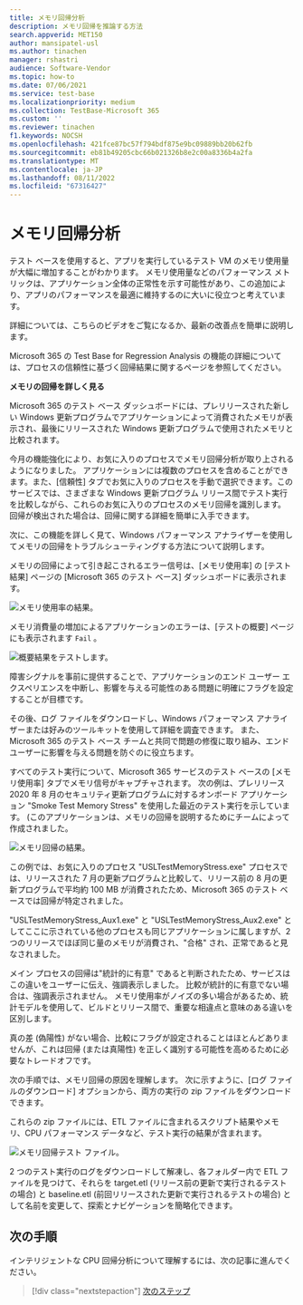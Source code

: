 ```yaml
---
title: メモリ回帰分析
description: メモリ回帰を推論する方法
search.appverid: MET150
author: mansipatel-usl
ms.author: tinachen
manager: rshastri
audience: Software-Vendor
ms.topic: how-to
ms.date: 07/06/2021
ms.service: test-base
ms.localizationpriority: medium
ms.collection: TestBase-Microsoft 365
ms.custom: ''
ms.reviewer: tinachen
f1.keywords: NOCSH
ms.openlocfilehash: 421fce87bc57f794bdf875e9bc09889bb20b62fb
ms.sourcegitcommit: eb81b49205cbc66b021326b8e2c00a8336b4a2fa
ms.translationtype: MT
ms.contentlocale: ja-JP
ms.lasthandoff: 08/11/2022
ms.locfileid: "67316427"
---
```

# <a name="memory-regression-analysis"></a>メモリ回帰分析

テスト ベースを使用すると、アプリを実行しているテスト VM のメモリ使用量が大幅に増加することがわかります。 メモリ使用量などのパフォーマンス メトリックは、アプリケーション全体の正常性を示す可能性があり、この追加により、アプリのパフォーマンスを最適に維持するのに大いに役立つと考えています。

詳細については、こちらのビデオをご覧になるか、最新の改善点を簡単に説明します。 

Microsoft 365 の Test Base for Regression Analysis の機能の詳細については、プロセスの信頼性に基づく回帰結果に関するページを参照してください。

<b>メモリの回帰を詳しく見る</b>

Microsoft 365 のテスト ベース ダッシュボードには、プレリリースされた新しい Windows 更新プログラムでアプリケーションによって消費されたメモリが表示され、最後にリリースされた Windows 更新プログラムで使用されたメモリと比較されます。 

今月の機能強化により、お気に入りのプロセスでメモリ回帰分析が取り上されるようになりました。 アプリケーションには複数のプロセスを含めることができます。また、[信頼性] タブでお気に入りのプロセスを手動で選択できます。このサービスでは、さまざまな Windows 更新プログラム リリース間でテスト実行を比較しながら、これらのお気に入りのプロセスのメモリ回帰を識別します。 回帰が検出された場合は、回帰に関する詳細を簡単に入手できます。

次に、この機能を詳しく見て、Windows パフォーマンス アナライザーを使用してメモリの回帰をトラブルシューティングする方法について説明します。

メモリの回帰によって引き起こされるエラー信号は、[メモリ使用率] の [テスト結果] ページの [Microsoft 365 のテスト ベース] ダッシュボードに表示されます。

![メモリ使用率の結果。](Media/01_memory-utilization-results.png)


メモリ消費量の増加によるアプリケーションのエラーは、[テストの概要] ページにも表示されます ```Fail``` 。

![概要結果をテストします。](Media/02_test-summary.png)

障害シグナルを事前に提供することで、アプリケーションのエンド ユーザー エクスペリエンスを中断し、影響を与える可能性のある問題に明確にフラグを設定することが目標です。 

その後、ログ ファイルをダウンロードし、Windows パフォーマンス アナライザーまたは好みのツールキットを使用して詳細を調査できます。 また、Microsoft 365 のテスト ベース チームと共同で問題の修復に取り組み、エンド ユーザーに影響を与える問題を防ぐのに役立ちます。

すべてのテスト実行について、Microsoft 365 サービスのテスト ベースの [メモリ使用率] タブでメモリ信号がキャプチャされます。 次の例は、プレリリース 2020 年 8 月のセキュリティ更新プログラムに対するオンボード アプリケーション "Smoke Test Memory Stress" を使用した最近のテスト実行を示しています。 (このアプリケーションは、メモリの回帰を説明するためにチームによって作成されました。

![メモリ回帰の結果。](Media/03_memory-regression%20comparison.png)

この例では、お気に入りのプロセス "USLTestMemoryStress.exe" プロセスでは、リリースされた 7 月の更新プログラムと比較して、リリース前の 8 月の更新プログラムで平均約 100 MB が消費されたため、Microsoft 365 のテスト ベースでは回帰が特定されました。 

"USLTestMemoryStress_Aux1.exe" と "USLTestMemoryStress_Aux2.exe" としてここに示されている他のプロセスも同じアプリケーションに属しますが、2 つのリリースでほぼ同じ量のメモリが消費され、"合格" され、正常であると見なされました。

メイン プロセスの回帰は"統計的に有意" であると判断されたため、サービスはこの違いをユーザーに伝え、強調表示しました。 比較が統計的に有意でない場合は、強調表示されません。 メモリ使用率がノイズの多い場合があるため、統計モデルを使用して、ビルドとリリース間で、重要な相違点と意味のある違いを区別します。 

真の差 (偽陽性) がない場合、比較にフラグが設定されることはほとんどありませんが、これは回帰 (または真陽性) を正しく識別する可能性を高めるために必要なトレードオフです。

次の手順では、メモリ回帰の原因を理解します。 次に示すように、[ログ ファイルのダウンロード] オプションから、両方の実行の zip ファイルをダウンロードできます。 

これらの zip ファイルには、ETL ファイルに含まれるスクリプト結果やメモリ、CPU パフォーマンス データなど、テスト実行の結果が含まれます。

![メモリ回帰テスト ファイル。](Media/04_memory-regression-test-files.png)

2 つのテスト実行のログをダウンロードして解凍し、各フォルダー内で ETL ファイルを見つけて、それらを target.etl (リリース前の更新で実行されるテストの場合) と baseline.etl (前回リリースされた更新で実行されるテストの場合) として名前を変更して、探索とナビゲーションを簡略化できます。
 
## <a name="next-steps"></a>次の手順

インテリジェントな CPU 回帰分析について理解するには、次の記事に進んでください。
> [!div class="nextstepaction"]
> [次のステップ](cpu.md)

<!---
Add button for next page
-->
